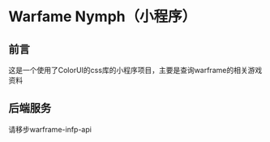 # Warfame Nymph（小程序）

## 前言
这是一个使用了ColorUI的css库的小程序项目，主要是查询warframe的相关游戏资料

## 后端服务
请移步warframe-infp-api
